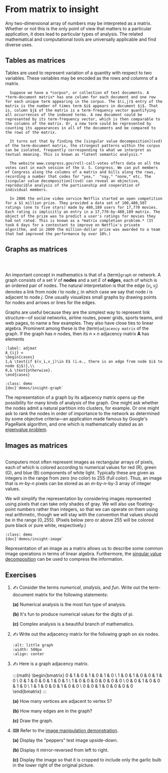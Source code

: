 # From matrix to insight

Any two-dimensional array of numbers may be interpreted as a matrix. Whether or not this is the only point of view that matters to a particular application, it does lead to particular types of analysis. The related mathematical and computational tools are universally applicable and find diverse uses.

## Tables as matrices

Tables are used to represent variation of a quantity with respect to two variables. These variables may be encoded as the rows and columns of a matrix.

````{prf:example}
  Suppose we have a *corpus*, or collection of text documents. A *term-document matrix* has one column for each document and one row for each unique term appearing in the corpus. The $(i,j)$ entry of the matrix is the number of times term $i$ appears in document $j$. That is, column $j$ of the matrix is a term-frequency vector quantifying all occurrences of the indexed terms. A new document could be represented by its term-frequency vector, which is then comparable to the columns of the matrix. Or, a new term could be represented by counting its appearances in all of the documents and be compared to the rows of the matrix.

  It turns out that by finding the [singular value decomposition](svd) of the term-document matrix, the strongest patterns within the corpus can be isolated, frequently corresponding to what we interpret as textual meaning. This is known as *latent semantic analysis.*
````

````{prf:example}
  The website www.congress.gov/roll-call-votes offers data on all the votes cast in each session of the U. S. Congress. We can put members of Congress along the columns of a matrix and bills along the rows, recording a number that codes for "yea,"  "nay," "none," etc. The [singular value decomposition](svd) can reveal an objective, reproducible analysis of the partisanship and cooperation of individual members.
````



````{prf:example}
  In 2006 the online video service Netflix started an open competition for a $1 million prize. They provided a data set of 100,480,507 ratings (one to five stars) made by 480,189 users for 17,770 movies. Each rating is implicitly an entry in a 17,770-by-480,189 matrix. The object of the prize was to predict a user's ratings for movies they had not rated. This is known as a *matrix completion problem.* (It took 6 days for a contestant to improve on Netflix's private algorithm, and in 2009 the million-dollar prize was awarded to a team that had improved the performance by over 10%.)
````


## Graphs as matrices

```{index} graph nodes and edges
```
```{index} adjacency matrix
```
```{index} matrix; adjacency
```
An important concept in mathematics is that of a {term}`graph` or network. A graph consists of a set $V$ of **nodes** and a set $E$ of **edges**, each of which is an ordered pair of nodes. The natural interpretation is that the edge $(v_i,v_j)$ denotes a link from node $i$ to node $j$, in which case we say that node $i$ is adjacent to node $j$. One usually visualizes small graphs by drawing points for nodes and arrows or lines for the edges.

Graphs are useful because they are the simplest way to represent link structure—of social networks, airline routes, power grids, sports teams, and web pages, to name a few examples. They also have close ties to linear algebra. Prominent among these is the {term}`adjacency matrix` of the graph. If the graph has $n$ nodes, then its $n\times n$ adjacency matrix $\mathbf{A}$ has elements

```{math}
:label: adjmat
A_{ij} =
\begin{cases}
1,& \text{if $(v_i,v_j)\in E$ (i.e., there is an edge from node $i$ to node $j$)},\\
0,& \text{otherwise}.
\end{cases}
```

```{prf:example} Julia demo
:class: demo
{doc}`demos/insight-graph`
```

The representation of a graph by its adjacency matrix opens up the possibility for many kinds of analysis of the graph. One might ask whether the nodes admit a natural partition into clusters, for example. Or one might ask to rank the nodes in order of importance to the network as determined by some objective criteria—an application made famous by Google's PageRank algorithm, and one which is mathematically stated as an [eigenvalue problem](evd).

## Images as matrices

```{index} matrix; as image
```

Computers most often represent images as rectangular arrays of pixels, each of which is colored according to numerical values for red (R), green (G), and blue (B) components of white light. Typically these are given as integers in the range from zero (no color) to 255 (full color). Thus, an image that is $m$-by-$n$ pixels can be stored as an $m$-by-$n$-by-3 array of integer values.

We will simplify the representation by considering images represented using pixels that can take only shades of gray. We will also use floating-point numbers rather than integers, so that we can operate on them using real arithmetic, though we will stay with the convention that values should be in the range $[0,255]$. (Pixels below zero or above 255 will be colored pure black or pure white, respectively.)

```{prf:example} Julia demo
:class: demo
{doc}`demos/insight-image`
```

Representation of an image as a matrix allows us to describe some common image operations in terms of linear algebra. Furthermore, the [singular value decomposition](svd) can be used to compress the information.

## Exercises

1. ✍ Consider the terms *numerical*, *analysis*, and *fun*. Write out the term-document matrix for the following statements:

    **(a)** Numerical analysis is the most fun type of analysis.

    **(b)** It's fun to produce numerical values for the digits of pi.

    **(c)** Complex analysis is a beautiful branch of mathematics.

2. ✍ Write out the adjacency matrix for the following graph on six nodes.
    
    ```{image} demos/littlegraph.png
    :alt: little graph
    :width: 500px
    :align: center
    ```

3. ✍ Here is a graph adjacency matrix.
  
    :::{math}
    \begin{bmatrix}
    0 & 1 & 0 & 1 & 0 & 1 & 0 \\
    1 & 0 & 1 & 0 & 0 & 1 & 0 \\
    0 & 1 & 0 & 0 & 1 & 0 & 1 \\
    1 & 0 & 0 & 0 & 0 & 0 & 0 \\
    0 & 0 & 1 & 0 & 0 & 1 & 0 \\
    1 & 1 & 0 & 0 & 1 & 0 & 0 \\
    0 & 0 & 1 & 0 & 0 & 0 & 0   
    \end{bmatrix}
    :::

    **(a)** How many vertices are adjacent to vertex 5?

    **(b)** How many edges are in the graph?

    **(c)** Draw the graph. 

4. ⌨ Refer to the [image manipulation demonstration](`demos/../demos/insight-image`).

    **(a)** Display the "peppers" test image upside-down.

    **(b)** Display it mirror-reversed from left to right. 

    **(c)** Display the image so that it is cropped to include only the garlic bulb in the lower right of the original picture. 
